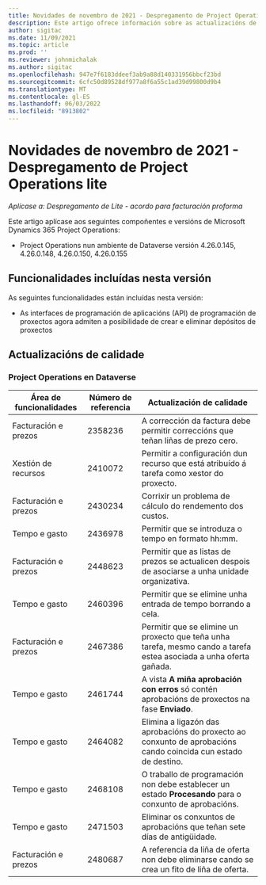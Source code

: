 ```yaml
---
title: Novidades de novembro de 2021 - Despregamento de Project Operations lite
description: Este artigo ofrece información sobre as actualizacións de calidade que están dispoñibles na versión de novembro de 2021 do despregamento de Project Operations lite.
author: sigitac
ms.date: 11/09/2021
ms.topic: article
ms.prod: ''
ms.reviewer: johnmichalak
ms.author: sigitac
ms.openlocfilehash: 947e7f6183ddeef3ab9a88d140331956bbcf23bd
ms.sourcegitcommit: 6cfc50d89528df977a8f6a55c1ad39d99800d9b4
ms.translationtype: MT
ms.contentlocale: gl-ES
ms.lasthandoff: 06/03/2022
ms.locfileid: "8913802"
---
```

# <a name="whats-new-november-2021---project-operations-lite-deployment"></a>Novidades de novembro de 2021 - Despregamento de Project Operations lite

_Aplícase a: Despregamento de Lite - acordo para facturación proforma_

Este artigo aplícase aos seguintes compoñentes e versións de Microsoft Dynamics 365 Project Operations:

- Project Operations nun ambiente de Dataverse versión 4.26.0.145, 4.26.0.148, 4.26.0.150, 4.26.0.155
  
## <a name="features-included-in-this-release"></a>Funcionalidades incluídas nesta versión

As seguintes funcionalidades están incluídas nesta versión:

- As interfaces de programación de aplicacións (API) de programación de proxectos agora admiten a posibilidade de crear e eliminar depósitos de proxectos

## <a name="quality-updates"></a>Actualizacións de calidade

### <a name="project-operations-in-dataverse"></a>Project Operations en Dataverse

| Área de funcionalidades | Número de referencia | Actualización de calidade |
| --- | --- | --- |
| Facturación e prezos | 2358236 | A corrección da factura debe permitir correccións que teñan liñas de prezo cero. |
| Xestión de recursos | 2410072 | Permitir a configuración dun recurso que está atribuído á tarefa como xestor do proxecto. |
| Facturación e prezos | 2430234 | Corrixir un problema de cálculo do rendemento dos custos. |
| Tempo e gasto | 2436978 | Permitir que se introduza o tempo en formato hh:mm. |
| Facturación e prezos | 2448623 | Permitir que as listas de prezos se actualicen despois de asociarse a unha unidade organizativa. |
| Tempo e gasto | 2460396 | Permitir que se elimine unha entrada de tempo borrando a cela. |
| Facturación e prezos | 2467386 | Permitir que se elimine un proxecto que teña unha tarefa, mesmo cando a tarefa estea asociada a unha oferta gañada. |
| Tempo e gasto | 2461744 | A vista **A miña aprobación con erros** só contén aprobacións de proxectos na fase **Enviado**. |
| Tempo e gasto | 2464082 | Elimina a ligazón das aprobacións do proxecto ao conxunto de aprobacións cando coincida cun estado de destino. |
| Tempo e gasto | 2468108 | O traballo de programación non debe establecer un estado **Procesando** para o conxunto de aprobacións. |
| Tempo e gasto | 2471503 | Eliminar os conxuntos de aprobacións que teñan sete días de antigüidade. |
| Facturación e prezos | 2480687 | A referencia da liña de oferta non debe eliminarse cando se crea un fito de liña de oferta. |
